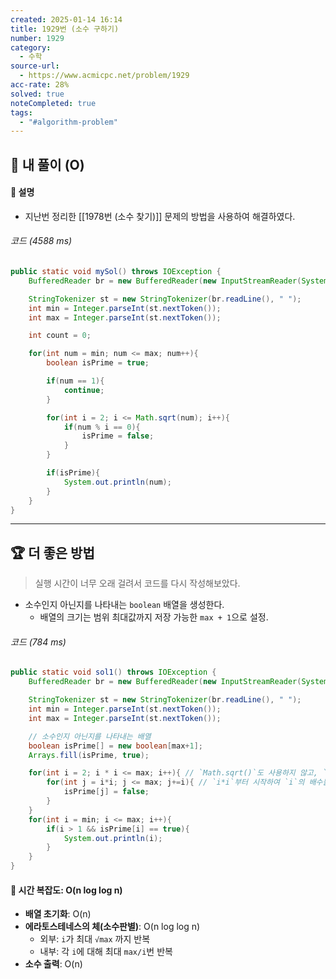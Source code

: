 ```yaml
---
created: 2025-01-14 16:14
title: 1929번 (소수 구하기)
number: 1929
category:
  - 수학
source-url:
  - https://www.acmicpc.net/problem/1929
acc-rate: 28%
solved: true
noteCompleted: true
tags:
  - "#algorithm-problem"
---
```

## 💁 내 풀이 (O)
#### 🍪 설명
- 지난번 정리한 [[1978번 (소수 찾기)]] 문제의 방법을 사용하여 해결하였다.

###### 코드 (4588 ms)
```java
public static void mySol() throws IOException {
	BufferedReader br = new BufferedReader(new InputStreamReader(System.in));

	StringTokenizer st = new StringTokenizer(br.readLine(), " ");
	int min = Integer.parseInt(st.nextToken());
	int max = Integer.parseInt(st.nextToken());

	int count = 0;

	for(int num = min; num <= max; num++){
		boolean isPrime = true;

		if(num == 1){
			continue;
		}

		for(int i = 2; i <= Math.sqrt(num); i++){
			if(num % i == 0){
				isPrime = false;
			}
		}

		if(isPrime){
			System.out.println(num);
		}
	}
}
```
---
## 🏆 더 좋은 방법
> 실행 시간이 너무 오래 걸려서 코드를 다시 작성해보았다.

- 소수인지 아닌지를 나타내는 `boolean` 배열을 생성한다. 
	- 배열의 크기는 범위 최대값까지 저장 가능한 `max + 1`으로 설정.

###### 코드 (784 ms)
```java
public static void sol1() throws IOException {
	BufferedReader br = new BufferedReader(new InputStreamReader(System.in));

	StringTokenizer st = new StringTokenizer(br.readLine(), " ");
	int min = Integer.parseInt(st.nextToken());
	int max = Integer.parseInt(st.nextToken());

	// 소수인지 아닌지를 나타내는 배열
	boolean isPrime[] = new boolean[max+1]; 
	Arrays.fill(isPrime, true);

	for(int i = 2; i * i <= max; i++){ // `Math.sqrt()`도 사용하지 않고, `i * i <= max`로 수정
		for(int j = i*i; j <= max; j+=i){ // `i*i`부터 시작하여 `i`의 배수들을 제거한다.
			isPrime[j] = false;
		}
	}
	for(int i = min; i <= max; i++){
		if(i > 1 && isPrime[i] == true){
			System.out.println(i);
		}
	}
}
```

#### 🍪 시간 복잡도: O(n log log n)
- **배열 초기화**: O(n)
- **에라토스테네스의 체(소수판별)**: O(n log log n)
	- 외부: `i`가 최대 `√max` 까지 반복
	- 내부: 각 `i`에 대해 최대 `max/i`번 반복
- **소수 출력**: O(n) 
